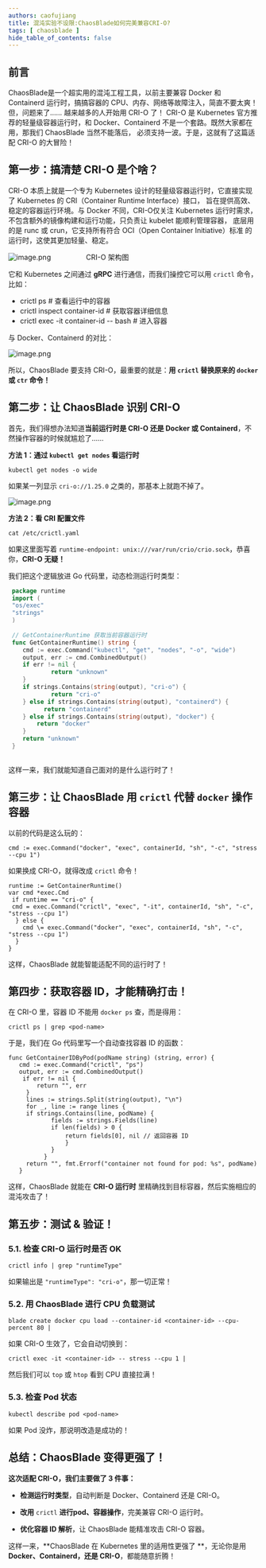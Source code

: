 ```yaml
---
authors: caofujiang
title: 混沌实验不设限:ChaosBlade如何完美兼容CRI-O?
tags: [ chaosblade ]
hide_table_of_contents: false
---
```



## 前言
   ChaosBlade是一个超实用的混沌工程工具，以前主要兼容 Docker 和 Containerd 运行时，搞搞容器的 CPU、内存、网络等故障注入，简直不要太爽！
但，问题来了……
越来越多的人开始用 CRI-O 了！
   CRI-O 是 Kubernetes 官方推荐的轻量级容器运行时，和 Docker、Containerd 不是一个套路。既然大家都在用，那我们 ChaosBlade 当然不能落后， 
必须支持一波。于是，这就有了这篇适配 CRI-O 的大冒险！

<!--truncate-->

## 第一步：搞清楚 CRI-O 是个啥？
   CRI-O 本质上就是一个专为 Kubernetes 设计的轻量级容器运行时，它直接实现了 Kubernetes 的 CRI（Container Runtime Interface）接口， 
旨在提供高效、稳定的容器运行环境。与 Docker 不同，CRI-O仅关注 Kubernetes 运行时需求，不包含额外的镜像构建和运行功能，只负责让 kubelet 能顺利管理容器， 
底层用的是 runc 或 crun，它支持所有符合 OCI（Open Container Initiative）标准 的运行时，这使其更加轻量、稳定。

  ![image.png](/img/blog/chaosblade-crio-architecture.png)
  &nbsp;&nbsp;&nbsp;&nbsp;&nbsp;&nbsp;&nbsp;&nbsp;&nbsp;&nbsp;&nbsp;&nbsp;&nbsp;&nbsp;&nbsp;&nbsp;  CRI-O 架构图


它和 Kubernetes 之间通过 **gRPC** 进行通信，而我们操控它可以用 `crictl` 命令，比如：

- crictl ps                              # 查看运行中的容器 
- crictl inspect container-id            # 获取容器详细信息 
- crictl exec -it container-id -- bash   # 进入容器 


与 Docker、Containerd 的对比：

![image.png](/img/blog/chaosblade-crio-compare.png)




所以，ChaosBlade 要支持 CRI-O，最重要的就是：**用 `crictl` 替换原来的 `docker` 或 `ctr` 命令！**

## **第二步：让 ChaosBlade 识别 CRI-O**

首先，我们得想办法知道**当前运行时是 CRI-O 还是 Docker 或 Containerd**，不然操作容器的时候就尴尬了……

**方法 1：通过 `kubectl get nodes` 看运行时**

`kubectl get nodes -o wide `

如果某一列显示 `cri-o://1.25.0` 之类的，那基本上就跑不掉了。

![image.png](/img/blog/chaosblade-crio-show.png)


**方法 2：看 CRI 配置文件**

`cat /etc/crictl.yaml`

如果这里面写着 `runtime-endpoint: unix:///var/run/crio/crio.sock`，恭喜你，**CRI-O 无疑！**

我们把这个逻辑放进 Go 代码里，动态检测运行时类型：

```  go
 package runtime   
 import (    	
 "os/exec"    	
 "strings" 
 )  
  
 // GetContainerRuntime 获取当前容器运行时 
 func GetContainerRuntime() string {    	
    cmd := exec.Command("kubectl", "get", "nodes", "-o", "wide")    	
    output, err := cmd.CombinedOutput()    
    if err != nil {           
    		return "unknown"    	
    }    	
    if strings.Contains(string(output), "cri-o") {           
    		return "cri-o"    	
    } else if strings.Contains(string(output), "containerd") {           	
    	  return "containerd"    	
    } else if strings.Contains(string(output), "docker") {           	
    	return "docker"    	
    }    	
    return "unknown" 
 } 
 
```

这样一来，我们就能知道自己面对的是什么运行时了！


## **第三步：让 ChaosBlade 用 `crictl` 代替 `docker` 操作容器**

以前的代码是这么玩的：

```
cmd := exec.Command("docker", "exec", containerId, "sh", "-c", "stress --cpu 1") 
```


如果换成 CRI-O，就得改成 `crictl` 命令！

```
runtime := GetContainerRuntime() 
var cmd *exec.Cmd
 if runtime == "cri-o" { 	
 cmd = exec.Command("crictl", "exec", "-it", containerId, "sh", "-c", "stress --cpu 1")
  } else { 
  	cmd \= exec.Command("docker", "exec", containerId, "sh", "-c", "stress --cpu 1") 
  } 
}
```

这样，ChaosBlade 就能智能适配不同的运行时了！

## **第四步：获取容器 ID，才能精确打击！**

在 CRI-O 里，容器 ID 不能用 `docker ps` 查，而是得用：

```
crictl ps | grep <pod-name> 
```

于是，我们在 Go 代码里写一个自动查找容器 ID 的函数：

``` 
func GetContainerIDByPod(podName string) (string, error) { 	
   cmd := exec.Command("crictl", "ps") 	
   output, err := cmd.CombinedOutput() 
   	if err != nil {    
   	 	return "", err 
   	 } 	
   	 lines := strings.Split(string(output), "\n") 	
   	 for _, line := range lines {     	
   	 if strings.Contains(line, podName) { 
   	        fields := strings.Fields(line)         	
   	        if len(fields) > 0 {             
   	        	return fields[0], nil // 返回容器 ID         	
   	        	}     	
   	        } 	
   	      } 	
   	 return "", fmt.Errorf("container not found for pod: %s", podName)
   } 
```

这样，ChaosBlade 就能在 **CRI-O 运行时** 里精确找到目标容器，然后实施相应的混沌攻击了！

## **第五步：测试 & 验证！**

### 5.1. 检查 CRI-O 运行时是否 OK

```
crictl info | grep "runtimeType" 

```

如果输出是 `"runtimeType": "cri-o"`，那一切正常！

### 5.2. 用 ChaosBlade 进行 CPU 负载测试

```
blade create docker cpu load --container-id <container-id> --cpu-percent 80 |
```

如果 CRI-O 生效了，它会自动切换到：

```
crictl exec -it <container-id> -- stress --cpu 1 |
```

然后我们可以 `top` 或 `htop` 看到 CPU 直接拉满！

### 5.3. 检查 Pod 状态
```
kubectl describe pod <pod-name> 
```

如果 Pod 没炸，那说明改造是成功的！

## **总结：ChaosBlade 变得更强了！**

**这次适配 CRI-O，我们主要做了 3 件事：**

- **检测运行时类型**，自动判断是 Docker、Containerd 还是 CRI-O。

- **改用** `crictl` **进行pod、容器操作**，完美兼容 CRI-O 运行时。

-  **优化容器 ID 解析**，让 ChaosBlade 能精准攻击 CRI-O 容器。

这样一来，**ChaosBlade 在 Kubernetes 里的适用性更强了 **，无论你是用 **Docker、Containerd，还是 CRI-O**，都能随意折腾！




